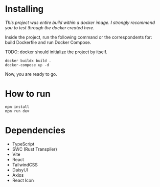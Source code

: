 # Installing

_*This project was entire build within a docker image. I strongly recommend you to test through the docker created here*_.

Inside the project, run the following command or the correspondents for: build Dockerfile and run Docker Compose.

TODO: docker should initialize the project by itself.

```
docker buildx build .
docker-compose up -d
```

Now, you are ready to go.

# How to run

```
npm install
npm run dev
```

# Dependencies
- TypeScript
- SWC (Rust Transpiler)
- Vite
- React
- TailwindCSS
- DaisyUI
- Axios
- React Icon

